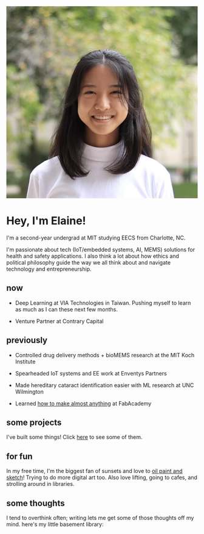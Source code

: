 <!-- ---
#
# By default, content added below the "---" mark will appear in the home page
# between the top bar and the list of recent posts.
# To change the home page layout, edit the _layouts/home.html file.
# See: https://jekyllrb.com/docs/themes/#overriding-theme-defaults
#
layout: home
--- -->


<head>
  <link rel="stylesheet" href="../css/home.css">
</head>
<body>
  <div class="image-cropper">
    <img src="/assets/pics/headshot.jpg" alt="me" class="profile-pic">
  </div>
  <div class="title">
    <h1>Hey, I'm Elaine!</h1>
  </div>
    <p>I'm a second-year undergrad at MIT studying EECS from Charlotte, NC.</p>
    <p>I'm passionate about tech (IoT/embedded systems, AI, MEMS) solutions for health and safety applications. I also think a lot about how ethics and political philosophy guide the way we all think about and navigate technology and entrepreneurship. </p>
  <h2>now</h2>
      <ul>
      <li><p>Deep Learning at VIA Technologies in Taiwan. Pushing myself to learn as much as I can these next few months.</p></li>
      <li><p>Venture Partner at Contrary Capital</p></li>
      </ul>
  <h2>previously</h2>
      <ul>
      <li><p>Controlled drug delivery methods + bioMEMS research at the MIT Koch Institute</p></li>
      <li><p>Spearheaded IoT systems and EE work at Enventys Partners</p></li>
      <li><p>Made hereditary cataract identification easier with ML research at UNC Wilmington</p></li>
      <li><p>Learned <a href="https://fabacademy.org/2020/labs/charlotte/students/elaine-liu/">how to make almost anything</a> at FabAcademy</p></li>
      </ul>
  <h2>some projects</h2>
      <p>I've built some things! Click <a href = "https://elainexliu.github.io/projects.html"/>here</a> to see some of them.</p>
  <h2>for fun</h2>
      <p>In my free time, I'm the biggest fan of sunsets and love to <a href= "https://www.instagram.com/elaineliuart/">oil paint and sketch</a>! Trying to do more digital art too. Also love lifting, going to cafes, and strolling around in libraries.</p>
  <h2>some thoughts</h2>
      <p>I tend to overthink often; writing lets me get some of those thoughts off my mind. here's my little basement library:</p>
  <p> </p>
</body>
